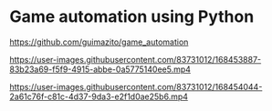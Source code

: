 <h1>Game automation using Python</h1>

<a href="https://github.com/guimazito/game_automation">https://github.com/guimazito/game_automation</a><br/>

https://user-images.githubusercontent.com/83731012/168453887-83b23a69-f5f9-4915-abbe-0a5775140ee5.mp4

https://user-images.githubusercontent.com/83731012/168454044-2a61c76f-c81c-4d37-9da3-e2f1d0ae25b6.mp4
